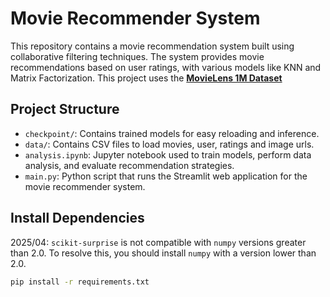 # Movie Recommender System
This repository contains a movie recommendation system built using collaborative filtering techniques.
The system provides movie recommendations based on user ratings, with various models like KNN and Matrix Factorization.
This project uses the **[MovieLens 1M Dataset](https://grouplens.org/datasets/movielens/1m/)**

## Project Structure
- `checkpoint/`: Contains trained models for easy reloading and inference.
- `data/`: Contains CSV files to load movies, user, ratings and image urls.
- `analysis.ipynb`: Jupyter notebook used to train models, perform data analysis, and evaluate recommendation strategies.
- `main.py`: Python script that runs the Streamlit web application for the movie recommender system.

## Install Dependencies
2025/04: `scikit-surprise` is not compatible with `numpy` versions greater than 2.0. To resolve this, you should install `numpy` with a version lower than 2.0.

```bash
pip install -r requirements.txt
